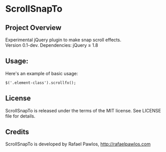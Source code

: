 ScrollSnapTo
===================================


Project Overview
----------------

Experimental jQuery plugin to make snap scroll effects.  
Version 0.1-dev. Dependencies: jQuery ≥ 1.8


Usage:
----------------

Here's an example of basic usage:

    $('.element-class').scrollfx(); 


License
----------------

ScrollSnapTo is released under the terms of the MIT license. See LICENSE file for details.


Credits
----------------

ScrollSnapTo is developed by Rafael Pawlos, http://rafaelpawlos.com

